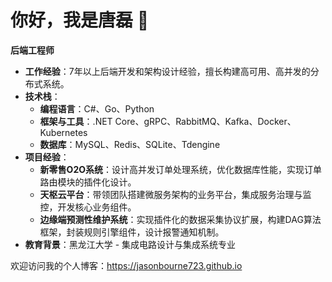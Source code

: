 # 你好，我是唐磊 👋

**后端工程师**

- **工作经验**：7年以上后端开发和架构设计经验，擅长构建高可用、高并发的分布式系统。
- **技术栈**：
  - **编程语言**：C#、Go、Python
  - **框架与工具**：.NET Core、gRPC、RabbitMQ、Kafka、Docker、Kubernetes
  - **数据库**：MySQL、Redis、SQLite、Tdengine
- **项目经验**：
  - **新零售O2O系统**：设计高并发订单处理系统，优化数据库性能，实现订单路由模块的插件化设计。
  - **天枢云平台**：带领团队搭建微服务架构的业务平台，集成服务治理与监控，开发核心业务组件。
  - **边缘端预测性维护系统**：实现插件化的数据采集协议扩展，构建DAG算法框架，封装规则引擎组件，设计报警通知机制。
- **教育背景**：黑龙江大学 - 集成电路设计与集成系统专业

欢迎访问我的个人博客：https://jasonbourne723.github.io
